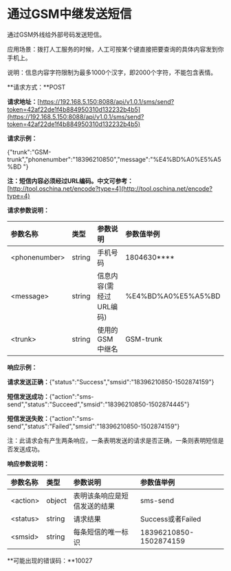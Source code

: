 # **通过GSM中继发送短信**

通过GSM外线给外部号码发送短信。

应用场景：拨打人工服务的时候，人工可按某个键直接把要查询的具体内容发到你手机上。

说明：信息内容字符限制为最多1000个汉字，即2000个字符，不能包含表情。

**请求方式：**POST

**请求地址：**[https://192.168.5.150:8088/api/v1.0.1/sms/send?token=42af22de1f4b884950310d132232b4b5](https://192.168.5.150:8088/api/v1.0.1/sms/send?token=42af22de1f4b884950310d132232b4b5)

**请求示例：**

{"trunk":"GSM-trunk","phonenumber":"18396210850","message":"%E4%BD%A0%E5%A5%BD "}

**注：短信内容必须经过URL编码。中文可参考：**[http://tool.oschina.net/encode?type=4](http://tool.oschina.net/encode?type=4)

**请求参数说明：**

| 参数名称 | 类型 | 参数说明 | 参数值举例 |
| :--- | :--- | :--- | :--- |
| &lt;phonenumber&gt; | string | 手机号码 | 1804630\*\*\*\* |
| &lt;message&gt; | string | 信息内容\(需经过URL编码\) | %E4%BD%A0%E5%A5%BD |
| &lt;trunk&gt; | string | 使用的GSM中继名 | GSM-trunk |

**响应示例：**

**请求发送正确：**{"status":"Success","smsid":"18396210850-1502874159"}

**短信发送成功：**{"action":"sms-send","status":"Succeed","smsid":"18396210850-1502874445"}

**短信发送失败：**{"action":"sms-send","status":"Failed","smsid":"18396210850-1502874159"}

注：此请求会有产生两条响应，一条表明发送的请求是否正确，一条则表明短信是否发送成功。

**响应参数说明：**

| 参数名称 | 类型 | 参数说明 | 参数值举例 |
| :--- | :--- | :--- | :--- |
| &lt;action&gt; | object | 表明该条响应是短信发送的结果 | sms-send |
| &lt;status&gt; | string | 请求结果 | Success或者Failed |
| &lt;smsid&gt; | string | 每条短信的唯一标识 | 18396210850-1502874159 |

**可能出现的错误码：**10027

